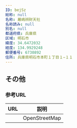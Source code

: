 ```yaml
---
ID: bejSz
総称: null
名称: 嚴嶋辨財天社
名称読み: null
別名: null
都道府県: 兵庫県
区域: 明石市
緯度: 34.6472032
経度: 134.9929248
郵便番号: 6730892
住所: 兵庫県明石市本町１丁目１−１１
---
```


## その他

### 参考URL

| URL | 説明          |
| --- | ------------- |
|     | OpenStreetMap |
